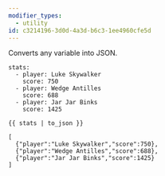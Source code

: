 ```yaml
---
modifier_types:
  - utility
id: c3214196-3d0d-4a3d-b6c3-1ee4960cfe5d
---
```

Converts any variable into JSON.

```.language-yaml
stats:
  - player: Luke Skywalker
    score: 750
  - player: Wedge Antilles
    score: 688
  - player: Jar Jar Binks
    score: 1425
```

```
{{ stats | to_json }}
```

```.language-output
[
  {"player":"Luke Skywalker","score":750},
  {"player":"Wedge Antilles","score":688},
  {"player":"Jar Jar Binks","score":1425}
]
```

